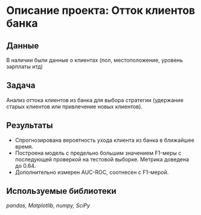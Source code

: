 # Описание проекта: Отток клиентов банка

## Данные

В наличии были данные о клиентах (пол, местоположение, уровень зарплаты итд)

## Задача

Анализ оттока клиентов из банка для выбора стратегии (удержание старых клиентов или привлечение новых клиентов).

## Результаты 
- Спрогнозирована вероятность ухода клиента из банка в ближайшее время.
- Построена модель с предельно большим значением F1-меры с последующей проверкой на тестовой выборке. Метрика доведена до 0.64. 
- Дополнительно измерен AUC-ROC, соотнесен с F1-мерой.

## Используемые библиотеки
*pandas, Matplotlib, numpy, SciPy*